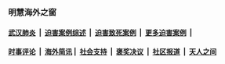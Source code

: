 
### 明慧海外之窗

####  [武汉肺炎](indexes/365.md?t=02281900) &nbsp;|&nbsp;  [迫害案例综述](indexes/328.md?t=02281900) &nbsp;|&nbsp; [迫害致死案例](indexes/277.md?t=02281900)  &nbsp;|&nbsp; [更多迫害案例](indexes/81.md?t=02281900)  &nbsp;|&nbsp; 
####  [时事评论](indexes/19.md?t=02281900) &nbsp;|&nbsp; [海外简讯](indexes/245.md?t=02281900)&nbsp;|&nbsp;  [社会支持](indexes/140.md?t=02281900) &nbsp;|&nbsp; [褒奖决议](indexes/282.md?t=02281900) &nbsp;|&nbsp; [社区报道](indexes/91.md?t=02281900)  &nbsp;|&nbsp; [天人之间](indexes/78.md?t=02281900) 

